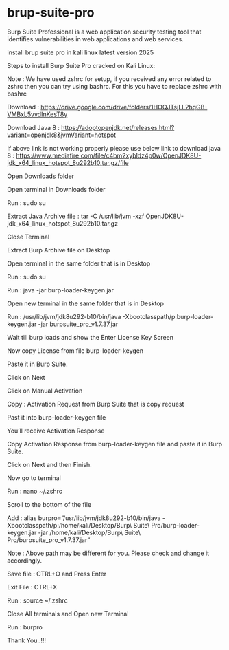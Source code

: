 # brup-suite-pro
Burp Suite Professional is a web application security testing tool that identifies vulnerabilities in web applications and web services.

install brup suite pro in kali linux latest version 2025

Steps to install Burp Suite Pro cracked on Kali Linux:

Note : We have used zshrc for setup, if you received any error related to zshrc then you can try using bashrc. For this you have to replace zshrc with bashrc

Download : https://drive.google.com/drive/folders/1HOQJTsjLL2hqGB-VMBxL5vvdInKesT8y

Download Java 8 : https://adoptopenjdk.net/releases.html?variant=openjdk8&jvmVariant=hotspot

If above link is not working properly please use below link to download java 8 : https://www.mediafire.com/file/c4bm2xybldz4p0w/OpenJDK8U-jdk_x64_linux_hotspot_8u292b10.tar.gz/file

Open Downloads folder

Open terminal in Downloads folder

Run : sudo su

Extract Java Archive file : tar -C /usr/lib/jvm -xzf OpenJDK8U-jdk_x64_linux_hotspot_8u292b10.tar.gz

Close Terminal

Extract Burp Archive file on Desktop

Open terminal in the same folder that is in Desktop

Run : sudo su

Run : java -jar burp-loader-keygen.jar

Open new terminal in the same folder that is in Desktop

Run : /usr/lib/jvm/jdk8u292-b10/bin/java -Xbootclasspath/p:burp-loader-keygen.jar -jar burpsuite_pro_v1.7.37.jar

Wait till burp loads and show the Enter License Key Screen

Now copy License from file burp-loader-keygen

Paste it in Burp Suite.

Click on Next

Click on Manual Activation

Copy : Activation Request from Burp Suite that is copy request

Past it into burp-loader-keygen file

You’ll receive Activation Response

Copy Activation Response from burp-loader-keygen file and paste it in Burp Suite.

Click on Next and then Finish.

Now go to terminal

Run : nano ~/.zshrc

Scroll to the bottom of the file

Add : alias burpro=”/usr/lib/jvm/jdk8u292-b10/bin/java -Xbootclasspath/p:/home/kali/Desktop/Burp\ Suite\ Pro/burp-loader-keygen.jar -jar /home/kali/Desktop/Burp\ Suite\ Pro/burpsuite_pro_v1.7.37.jar”

Note : Above path may be different for you. Please check and change it accordingly.

Save file : CTRL+O and Press Enter

Exit File : CTRL+X

Run : source ~/.zshrc

Close All terminals and Open new Terminal

Run : burpro

Thank You..!!!

